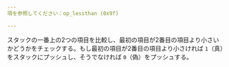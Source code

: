 ```yaml
---
項を参照してください：op_lessthan (0x9f)

---
```

スタックの一番上の2つの項目を比較し、最初の項目が2番目の項目より小さいかどうかをチェックする。もし最初の項目が2番目の項目より小さければ `1`（真）をスタックにプッシュし、そうでなければ `0`（偽）をプッシュする。